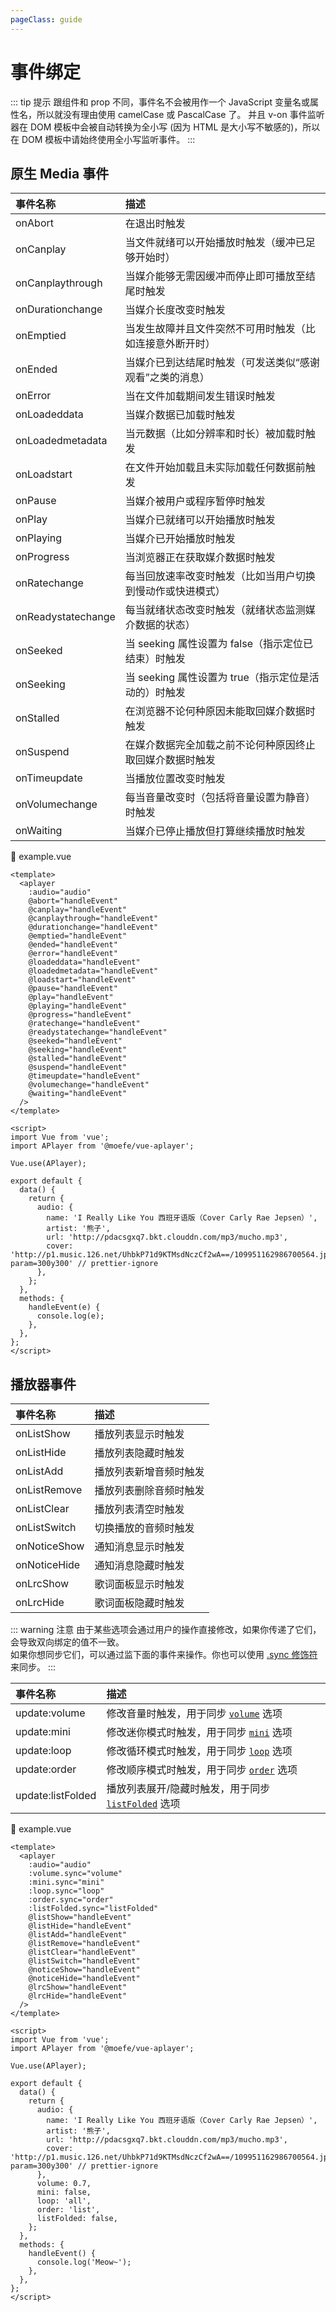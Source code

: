 ```yaml
---
pageClass: guide
---
```


# 事件绑定

::: tip 提示
跟组件和 prop 不同，事件名不会被用作一个 JavaScript 变量名或属性名，所以就没有理由使用 camelCase 或 PascalCase 了。
并且 v-on 事件监听器在 DOM 模板中会被自动转换为全小写 (因为 HTML 是大小写不敏感的)，所以在 DOM 模板中请始终使用全小写监听事件。
:::

## 原生 Media 事件

| 事件名称           | 描述                                                       |
| :----------------- | :--------------------------------------------------------- |
| onAbort            | 在退出时触发                                               |
| onCanplay          | 当文件就绪可以开始播放时触发（缓冲已足够开始时）           |
| onCanplaythrough   | 当媒介能够无需因缓冲而停止即可播放至结尾时触发             |
| onDurationchange   | 当媒介长度改变时触发                                       |
| onEmptied          | 当发生故障并且文件突然不可用时触发（比如连接意外断开时）   |
| onEnded            | 当媒介已到达结尾时触发（可发送类似“感谢观看”之类的消息）   |
| onError            | 当在文件加载期间发生错误时触发                             |
| onLoadeddata       | 当媒介数据已加载时触发                                     |
| onLoadedmetadata   | 当元数据（比如分辨率和时长）被加载时触发                   |
| onLoadstart        | 在文件开始加载且未实际加载任何数据前触发                   |
| onPause            | 当媒介被用户或程序暂停时触发                               |
| onPlay             | 当媒介已就绪可以开始播放时触发                             |
| onPlaying          | 当媒介已开始播放时触发                                     |
| onProgress         | 当浏览器正在获取媒介数据时触发                             |
| onRatechange       | 每当回放速率改变时触发（比如当用户切换到慢动作或快进模式） |
| onReadystatechange | 每当就绪状态改变时触发（就绪状态监测媒介数据的状态）       |
| onSeeked           | 当 seeking 属性设置为 false（指示定位已结束）时触发        |
| onSeeking          | 当 seeking 属性设置为 true（指示定位是活动的）时触发       |
| onStalled          | 在浏览器不论何种原因未能取回媒介数据时触发                 |
| onSuspend          | 在媒介数据完全加载之前不论何种原因终止取回媒介数据时触发   |
| onTimeupdate       | 当播放位置改变时触发                                       |
| onVolumechange     | 每当音量改变时（包括将音量设置为静音）时触发               |
| onWaiting          | 当媒介已停止播放但打算继续播放时触发                       |

📝 example.vue

```vue
<template>
  <aplayer
    :audio="audio"
    @abort="handleEvent"
    @canplay="handleEvent"
    @canplaythrough="handleEvent"
    @durationchange="handleEvent"
    @emptied="handleEvent"
    @ended="handleEvent"
    @error="handleEvent"
    @loadeddata="handleEvent"
    @loadedmetadata="handleEvent"
    @loadstart="handleEvent"
    @pause="handleEvent"
    @play="handleEvent"
    @playing="handleEvent"
    @progress="handleEvent"
    @ratechange="handleEvent"
    @readystatechange="handleEvent"
    @seeked="handleEvent"
    @seeking="handleEvent"
    @stalled="handleEvent"
    @suspend="handleEvent"
    @timeupdate="handleEvent"
    @volumechange="handleEvent"
    @waiting="handleEvent"
  />
</template>

<script>
import Vue from 'vue';
import APlayer from '@moefe/vue-aplayer';

Vue.use(APlayer);

export default {
  data() {
    return {
      audio: {
        name: 'I Really Like You 西班牙语版（Cover Carly Rae Jepsen）',
        artist: '熊子',
        url: 'http://pdacsgxq7.bkt.clouddn.com/mp3/mucho.mp3',
        cover: 'http://p1.music.126.net/UhbkP71d9KTMsdNczCf2wA==/109951162986700564.jpg?param=300y300' // prettier-ignore
      },
    };
  },
  methods: {
    handleEvent(e) {
      console.log(e);
    },
  },
};
</script>
```

## 播放器事件

| 事件名称     | 描述                   |
| :----------- | :--------------------- |
| onListShow   | 播放列表显示时触发     |
| onListHide   | 播放列表隐藏时触发     |
| onListAdd    | 播放列表新增音频时触发 |
| onListRemove | 播放列表删除音频时触发 |
| onListClear  | 播放列表清空时触发     |
| onListSwitch | 切换播放的音频时触发   |
| onNoticeShow | 通知消息显示时触发     |
| onNoticeHide | 通知消息隐藏时触发     |
| onLrcShow    | 歌词面板显示时触发     |
| onLrcHide    | 歌词面板隐藏时触发     |

::: warning 注意
由于某些选项会通过用户的操作直接修改，如果你传递了它们，会导致双向绑定的值不一致。  
如果你想同步它们，可以通过监下面的事件来操作。你也可以使用
[.sync 修饰符](https://cn.vuejs.org/v2/guide/components-custom-events.html#sync-%E4%BF%AE%E9%A5%B0%E7%AC%A6) 来同步。
:::

| 事件名称          | 描述                                                                           |
| :---------------- | :----------------------------------------------------------------------------- |
| update:volume     | 修改音量时触发，用于同步 [`volume`](options.html#volume) 选项                  |
| update:mini       | 修改迷你模式时触发，用于同步 [`mini`](options.html#mini) 选项                  |
| update:loop       | 修改循环模式时触发，用于同步 [`loop`](options.html#loop) 选项                  |
| update:order      | 修改顺序模式时触发，用于同步 [`order`](options.html#order) 选项                |
| update:listFolded | 播放列表展开/隐藏时触发，用于同步 [`listFolded`](options.html#listfolded) 选项 |

📝 example.vue

```vue
<template>
  <aplayer
    :audio="audio"
    :volume.sync="volume"
    :mini.sync="mini"
    :loop.sync="loop"
    :order.sync="order"
    :listFolded.sync="listFolded"
    @listShow="handleEvent"
    @listHide="handleEvent"
    @listAdd="handleEvent"
    @listRemove="handleEvent"
    @listClear="handleEvent"
    @listSwitch="handleEvent"
    @noticeShow="handleEvent"
    @noticeHide="handleEvent"
    @lrcShow="handleEvent"
    @lrcHide="handleEvent"
  />
</template>

<script>
import Vue from 'vue';
import APlayer from '@moefe/vue-aplayer';

Vue.use(APlayer);

export default {
  data() {
    return {
      audio: {
        name: 'I Really Like You 西班牙语版（Cover Carly Rae Jepsen）',
        artist: '熊子',
        url: 'http://pdacsgxq7.bkt.clouddn.com/mp3/mucho.mp3',
        cover: 'http://p1.music.126.net/UhbkP71d9KTMsdNczCf2wA==/109951162986700564.jpg?param=300y300' // prettier-ignore
      },
      volume: 0.7,
      mini: false,
      loop: 'all',
      order: 'list',
      listFolded: false,
    };
  },
  methods: {
    handleEvent() {
      console.log('Meow~');
    },
  },
};
</script>
```
